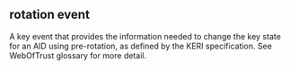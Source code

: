 ## rotation event

A key event that provides the information needed to change the key state for an AID using pre-rotation, as defined by the KERI specification. See WebOfTrust glossary for more detail.

